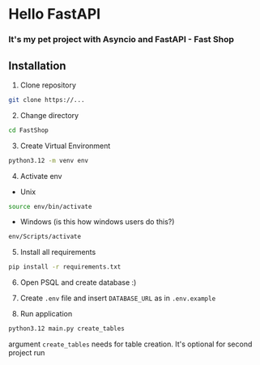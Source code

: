 # Hello FastAPI

### It's my pet project with Asyncio and FastAPI - Fast Shop

## Installation

1. Clone repository
```bash
git clone https://...
```

2. Change directory
```bash
cd FastShop
```

3. Create Virtual Environment
```bash
python3.12 -m venv env
```

4. Activate env
* Unix
```bash
source env/bin/activate
```

* Windows (is this how windows users do this?)
```bash
env/Scripts/activate
```

5. Install all requirements
```bash
pip install -r requirements.txt
```
6. Open PSQL and create database :)

7. Create `.env` file and insert `DATABASE_URL` as in `.env.example`

8. Run application
```bash
python3.12 main.py create_tables
```

argument `create_tables` needs for table creation. It's optional for second project run